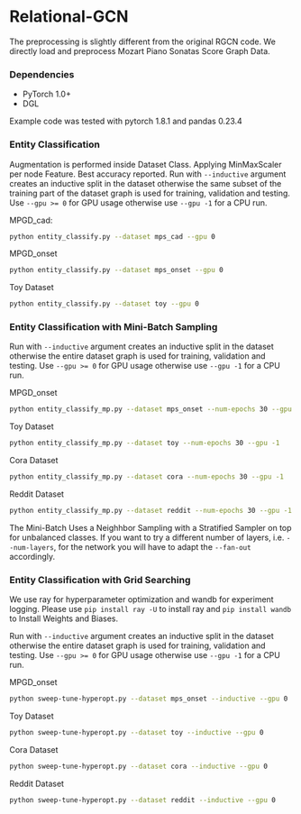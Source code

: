 # Relational-GCN 

The preprocessing is slightly different from the original RGCN code. We directly load and preprocess
Mozart Piano Sonatas Score Graph Data. 

### Dependencies
* PyTorch 1.0+
* DGL

Example code was tested with pytorch 1.8.1 and pandas 0.23.4

### Entity Classification

Augmentation is performed inside Dataset Class. Applying MinMaxScaler per node Feature. Best accuracy reported. Run with `--inductive` argument creates an inductive split in the dataset otherwise the same subset of the training part of the dataset graph is used for training, validation and testing. Use `--gpu >= 0` for GPU usage otherwise use `--gpu -1` for a CPU run.

MPGD_cad: 
```sh
python entity_classify.py --dataset mps_cad --gpu 0
```

MPGD_onset

```sh
python entity_classify.py --dataset mps_onset --gpu 0
```

Toy Dataset

```sh
python entity_classify.py --dataset toy --gpu 0
```


### Entity Classification with Mini-Batch Sampling

Run with `--inductive` argument creates an inductive split in the dataset otherwise the entire dataset graph is used for training, validation and testing. Use `--gpu >= 0` for GPU usage otherwise use `--gpu -1` for a CPU run.


MPGD_onset

```sh
python entity_classify_mp.py --dataset mps_onset --num-epochs 30 --gpu -1
```

Toy Dataset

```sh
python entity_classify_mp.py --dataset toy --num-epochs 30 --gpu -1
```

Cora Dataset

```sh
python entity_classify_mp.py --dataset cora --num-epochs 30 --gpu -1
```

Reddit Dataset

```sh
python entity_classify_mp.py --dataset reddit --num-epochs 30 --gpu -1
```


The Mini-Batch Uses a Neighhbor Sampling with a Stratified Sampler on top for unbalanced classes. If you want to try a different number of layers, i.e. `--num-layers`, for the network you will have to adapt the `--fan-out` accordingly.


### Entity Classification with Grid Searching

We use ray for hyperparameter optimization and wandb for experiment logging.
Please use `pip install ray -U` to install ray  and `pip install wandb` to Install Weights and Biases.


Run with `--inductive` argument creates an inductive split in the dataset otherwise the entire dataset graph is used for training, validation and testing. Use `--gpu >= 0` for GPU usage otherwise use `--gpu -1` for a CPU run.

MPGD_onset

```sh
python sweep-tune-hyperopt.py --dataset mps_onset --inductive --gpu 0
```

Toy Dataset

```sh
python sweep-tune-hyperopt.py --dataset toy --inductive --gpu 0
```

Cora Dataset

```sh
python sweep-tune-hyperopt.py --dataset cora --inductive --gpu 0
```

Reddit Dataset

```sh
python sweep-tune-hyperopt.py --dataset reddit --inductive --gpu 0
```